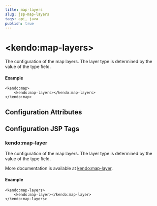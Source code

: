 ```yaml
---
title: map-layers
slug: jsp-map-layers
tags: api, java
publish: true
---
```


# \<kendo:map-layers\>

The configuration of the map layers.
The layer type is determined by the value of the type field.

#### Example
    <kendo:map>
        <kendo:map-layers></kendo:map-layers>
    </kendo:map>

## Configuration Attributes


##  Configuration JSP Tags

### kendo:map-layer

The configuration of the map layers.
The layer type is determined by the value of the type field.

More documentation is available at [kendo:map-layer](/api/wrappers/jsp/map/layer).

#### Example

    <kendo:map-layers>
        <kendo:map-layer></kendo:map-layer>
    </kendo:map-layers>

